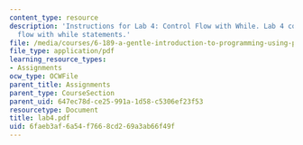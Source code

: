 ```yaml
---
content_type: resource
description: 'Instructions for Lab 4: Control Flow with While. Lab 4 covered control
  flow with while statements.'
file: /media/courses/6-189-a-gentle-introduction-to-programming-using-python-january-iap-2008/6faeb3af6a54f7668cd269a3ab66f49f_lab4.pdf
file_type: application/pdf
learning_resource_types:
- Assignments
ocw_type: OCWFile
parent_title: Assignments
parent_type: CourseSection
parent_uid: 647ec78d-ce25-991a-1d58-c5306ef23f53
resourcetype: Document
title: lab4.pdf
uid: 6faeb3af-6a54-f766-8cd2-69a3ab66f49f
---
```


